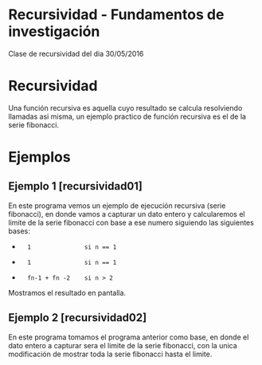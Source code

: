 Recursividad - Fundamentos de investigación
===========================================

Clase de recursividad del dia 30/05/2016

# Recursividad

Una función recursiva es aquella cuyo resultado se calcula resolviendo llamadas asi misma, un ejemplo practico de función recursiva es el de la serie fibonacci.

# Ejemplos

## Ejemplo 1 [recursividad01]

En este programa vemos un ejemplo de ejecución recursiva (serie fibonacci), en donde vamos a capturar un dato entero y calcularemos el limite de la serie fibonacci con base a ese numero siguiendo las siguientes bases:

*       1               si n == 1
*       1               si n == 1
*       fn-1 + fn -2    si n > 2

Mostramos el resultado en pantalla.

## Ejemplo 2 [recursividad02]

En este programa tomamos el programa anterior como base, en donde el dato entero a capturar sera el limite de la serie fibonacci, con la unica modificación de mostrar toda la serie fibonacci hasta el limite.